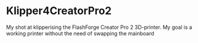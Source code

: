 # Klipper4CreatorPro2
My shot at klipperising the FlashForge Creator Pro 2 3D-printer. My goal is a working printer without the need of swapping the mainboard

